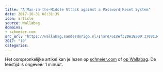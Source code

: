 ```yaml
---
title: "A Man-in-the-Middle Attack against a Password Reset System"
date: 2017-10-31 08:31:39
icon: article
source: Wallabag
domains:
- schneier.com
src_url: "https://wallabag.sanderdorigo.nl/share/618ef320e18a00.37091340"
2017: "10"
categories:
---
```

Het oorspronkelijke artikel kan je lezen op [schneier.com](https://www.schneier.com/blog/archives/2017/07/a_man-in-the-mi.html) of [op Wallabag](https://wallabag.sanderdorigo.nl/share/618ef320e18a00.37091340). De leestijd is ongeveer 1 minuut.